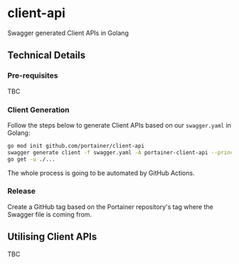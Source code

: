 # client-api
Swagger generated Client APIs in Golang

## Technical Details

### Pre-requisites

TBC

### Client Generation

Follow the steps below to generate Client APIs based on our `swagger.yaml` in Golang:

```sh
go mod init github.com/portainer/client-api
swagger generate client -f swagger.yaml -A portainer-client-api --principal portainer --skip-validation
go get -u ./...
```

The whole process is going to be automated by GitHub Actions.

### Release

Create a GitHub tag based on the Portainer repository's tag where the Swagger file is coming from.

## Utilising Client APIs

TBC
